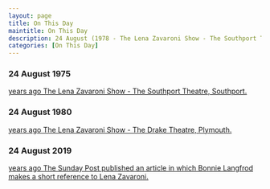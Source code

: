```yaml
---
layout: page
title: On This Day
maintitle: On This Day
description: 24 August (1978 - The Lena Zavaroni Show - The Southport Theatre, Southport. 1980 - The Lena Zavaroni Show - The Drake Theatre, Plymouth. 2019 - The Sunday Post published an article in which Bonnie Langfrod makes a short reference to Lena Zavaroni.)
categories: [On This Day]
---
```


### 24 August 1975
[<span id="age1"></span> years ago The Lena Zavaroni Show - The Southport Theatre, Southport.](/theatre/the%20lena%20zavaroni%20show/1975/08/24/the-lena-zavaroni-show.html)

### 24 August 1980
[<span id="age2"></span> years ago The Lena Zavaroni Show - The Drake Theatre, Plymouth.](/theatre/the%20lena%20zavaroni%20show/1980/08/24/the-lena-zavaroni-show.html)

### 24 August 2019
[<span id="age3"></span> years ago The Sunday Post published an article in which Bonnie Langfrod makes a short reference to Lena Zavaroni.](/sunday%20post/2019/08/24/sunday-post.html)

<!-- Script for calculating number of years ago -->
<script>
var dob = '19750824';
var year = Number(dob.substr(0, 4));
var month = Number(dob.substr(4, 2)) - 1;
var day = Number(dob.substr(6, 2));
var today = new Date();
var age1 = today.getFullYear() - year;
if (today.getMonth() < month || (today.getMonth() == month && today.getDate() < day)) {
age1--;
}
document.getElementById("age1").innerHTML=age1;

var dob = '19800824';
var year = Number(dob.substr(0, 4));
var month = Number(dob.substr(4, 2)) - 1;
var day = Number(dob.substr(6, 2));
var today = new Date();
var age2 = today.getFullYear() - year;
if (today.getMonth() < month || (today.getMonth() == month && today.getDate() < day)) {
age2--;
}
document.getElementById("age2").innerHTML=age2;

var dob = '20190824';
var year = Number(dob.substr(0, 4));
var month = Number(dob.substr(4, 2)) - 1;
var day = Number(dob.substr(6, 2));
var today = new Date();
var age3 = today.getFullYear() - year;
if (today.getMonth() < month || (today.getMonth() == month && today.getDate() < day)) {
age3--;
}
document.getElementById("age3").innerHTML=age3;
</script>

